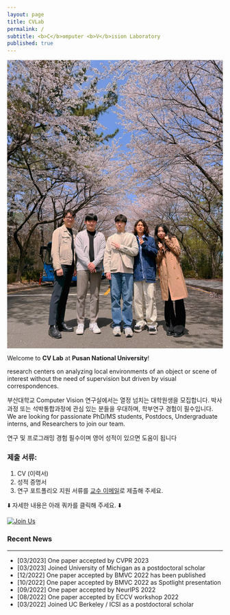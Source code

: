 ```yaml
---
layout: page
title: CVLab
permalink: /
subtitle: <b>C</b>omputer <b>V</b>ision Laboratory
published: true
---
```

<img src="https://raw.githubusercontent.com/pnu-computer-vision-lab/pnu-computer-vision-lab.github.io/main/img/240405_ga.jpeg" width="820" style="display: block; margin: 0 auto;" />


Welcome to **CV Lab** at **Pusan National University**! 

research centers on analyzing local environments of an object or scene of interest without the need of supervision but driven by visual correspondences.

부산대학교 Computer Vision 연구실에서는 열정 넘치는 대학원생을 모집합니다. 박사과정 또는 석박통합과정에 관심 있는 분들을 우대하며, 학부연구 경험이 필수입니다.
We are looking for passionate PhD/MS students, Postdocs, Undergraduate interns, and Researchers to join our team.

연구 및 프로그래밍 경험 필수이며 영어 성적이 있으면 도움이 됩니다

### 제출 서류:
1. CV (이력서)
2. 성적 증명서
3. 연구 포트폴리오
지원 서류를 [교수 이메일](srjeonn@pusan.ac.kr)로 제출해 주세요.

⬇️ 자세한 내용은 아래 쿼카를 클릭해 주세요. ⬇️

[![Join Us](https://user-images.githubusercontent.com/click.png)](https://github.com/pnu-computer-vision-lab/pnu-computer-vision-lab.github.io/blob/main/people/joinus.md)


### Recent News
<hr>

- [03/2023] One paper accepted by CVPR 2023
- [03/2023] Joined University of Michigan as a postdoctoral scholar
- [12/2022] One paper accepted by BMVC 2022 has been published
- [10/2022] One paper accepted by BMVC 2022 as Spotlight presentation
- [09/2022] One paper accepted by NeurIPS 2022
- [08/2022] One paper accepted by ECCV workshop 2022
- [03/2022] Joined UC Berkeley / ICSI as a postdoctoral scholar


